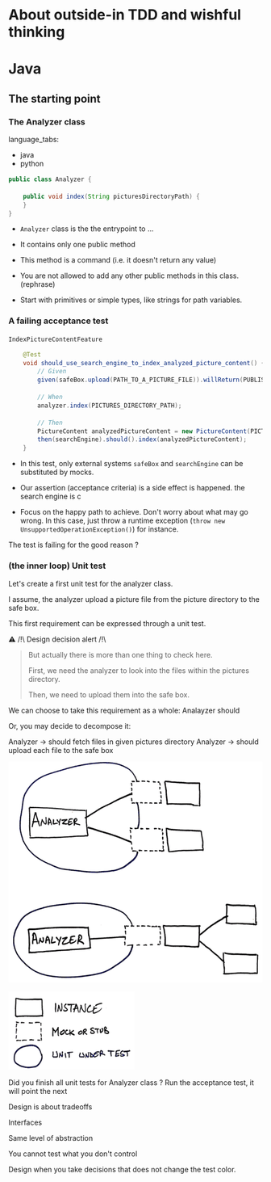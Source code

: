 # About outside-in TDD and wishful thinking



# Java

## The starting point

### The Analyzer class

language_tabs:
  - java
  - python
```java
public class Analyzer {

    public void index(String picturesDirectoryPath) {
    }
}
```


* `Analyzer` class is the the entrypoint to ...
* It contains only one public method
* This method is a command (i.e. it doesn't return any value)

* You are not allowed to add any other public methods in this class. (rephrase)
* Start with primitives or simple types, like strings for path variables.

### A failing acceptance test

`IndexPictureContentFeature`

```java
    @Test
    void should_use_search_engine_to_index_analyzed_picture_content() {
        // Given
        given(safeBox.upload(PATH_TO_A_PICTURE_FILE)).willReturn(PUBLISHED_PICTURE_URL);

        // When
        analyzer.index(PICTURES_DIRECTORY_PATH);

        // Then
        PictureContent analyzedPictureContent = new PictureContent(PICTURE_FILE_NAME, PUBLISHED_PICTURE_URL, TEXT_IN_PICTURE);
        then(searchEngine).should().index(analyzedPictureContent);
    }
```

* In this test, only external systems `safeBox` and `searchEngine` can be substituted by mocks.
* Our assertion (acceptance criteria) is a side effect is happened. the search engine is c

* Focus on the happy path to achieve. Don't worry about what may go wrong. In this case, just throw a runtime exception (`throw new UnsupportedOperationException()`) for instance.

The test is failing for the good reason ?

### (the inner loop) Unit test

Let's create a first unit test for the analyzer class.

I assume, the analyzer upload a picture file from the picture directory to the safe box.

This first requirement can be expressed through a unit test.

:warning: /!\ Design decision alert /!\

> But actually there is more than one thing to check here.
>
> First, we need the analyzer to look into the files within the pictures directory.
>
> Then, we need to upload them into the safe box.

We can choose to take this requirement as a whole:
Analayzer should 

Or, you may decide to decompose it:

Analyzer -> should fetch files in given pictures directory
Analyzer -> should upload each file to the safe box

![design decision](illustrations/design-decision-small.png)

![design decision caption](illustrations/design-decision-caption-small.png)


Did you finish all unit tests for Analyzer class ?
Run the acceptance test, it will point the next 


Design is about tradeoffs

Interfaces

Same level of abstraction

You cannot test what you don't control

Design when you take decisions that does not change the test color.